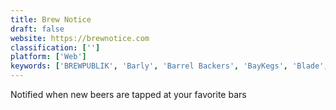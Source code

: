 ```yaml
---
title: Brew Notice
draft: false 
website: https://brewnotice.com
classification: ['']
platform: ['Web']
keywords: ['BREWPUBLIK', 'Barly', 'Barrel Backers', 'BayKegs', 'Blade', 'Brew Tender', 'Brewbot', 'Brewly', 'Coravin', 'Craft Beer Club', 'DeskBeers', 'EJS', 'Lilium', 'Minibar', 'Saucey', 'Stretch', 'Synek', 'The Wine List', 'Uncrk', 'Vinepair', 'Vue.js', 'WISK', 'Whisky Notes']
---
```

Notified when new beers are tapped at your favorite bars